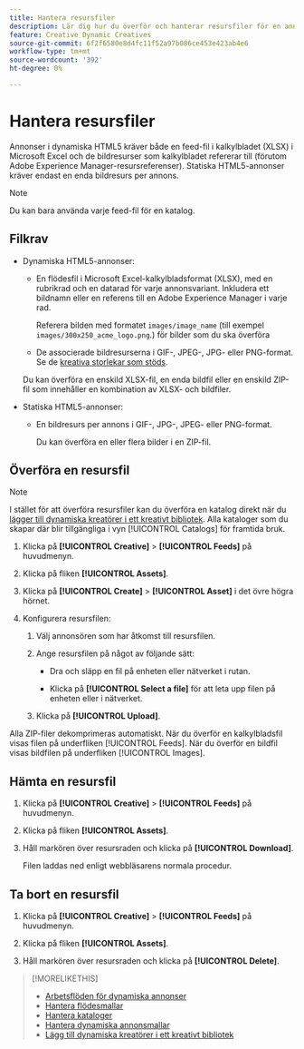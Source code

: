 ```yaml
---
title: Hantera resursfiler
description: Lär dig hur du överför och hanterar resursfiler för en annonsörer.
feature: Creative Dynamic Creatives
source-git-commit: 6f2f6580e8d4fc11f52a97b086ce453e423ab4e6
workflow-type: tm+mt
source-wordcount: '392'
ht-degree: 0%

---
```


# Hantera resursfiler

Annonser i dynamiska HTML5 kräver både en feed-fil i kalkylbladet (XLSX) i Microsoft Excel och de bildresurser som kalkylbladet refererar till (förutom Adobe Experience Manager-resursreferenser). Statiska HTML5-annonser kräver endast en enda bildresurs per annons.

>[!NOTE]
>
> Du kan bara använda varje feed-fil för en katalog.

## Filkrav

* Dynamiska HTML5-annonser:

   * En flödesfil i Microsoft Excel-kalkylbladsformat (XLSX), med en rubrikrad och en datarad för varje annonsvariant. Inkludera ett bildnamn eller en referens till en Adobe Experience Manager i varje rad.<!-- need spec of available column names that the user-created header names must map to; need to reference it in feed template topic too, so make it a separate file/appendix. -->

     Referera bilden med formatet `images/image_name` (till exempel `images/300x250_acme_logo.png`.)<!-- Verify.  Also need to include the spec for how to reference images in AEM --> för bilder som du ska överföra

   * De associerade bildresurserna i GIF-, JPEG-, JPG- eller PNG-format.<!-- NOT GIF still? And is this true: The maximum file size is two (2) MB. --> Se de [kreativa storlekar som stöds](/help/creative/creative-libraries/creative-sizes.md).

  Du kan överföra en enskild XLSX-fil, en enda bildfil eller en enskild ZIP-fil som innehåller en kombination av XLSX- och bildfiler.<!-- Check w/eng re any limitations or best practices WRT number of files and filesize allowed -->

* Statiska HTML5-annonser:

   * En bildresurs per annons i GIF-, JPG-, JPEG- eller PNG-format.

     Du kan överföra en eller flera bilder i en ZIP-fil.<!-- Check w/eng re any limitations or best practices WRT number of files and filesize allowed -->

## Överföra en resursfil

>[!NOTE]
>
>I stället för att överföra resursfiler kan du överföra en katalog direkt när du [lägger till dynamiska kreatörer i ett kreativt bibliotek](/help/creative/creative-libraries/creative-add-dynamic.md). Alla kataloger som du skapar där blir tillgängliga i vyn [!UICONTROL Catalogs] för framtida bruk.

1. Klicka på **[!UICONTROL Creative]** > **[!UICONTROL Feeds]** på huvudmenyn.

1. Klicka på fliken **[!UICONTROL Assets]**.

1. Klicka på **[!UICONTROL Create]** > **[!UICONTROL Asset]** i det övre högra hörnet.

1. Konfigurera resursfilen:

   1. Välj annonsören som har åtkomst till resursfilen.

   1. Ange resursfilen på något av följande sätt:

      * Dra och släpp en fil på enheten eller nätverket i rutan.

      * Klicka på **[!UICONTROL Select a file]** för att leta upp filen på enheten eller i nätverket.

   1. Klicka på **[!UICONTROL Upload]**.

Alla ZIP-filer dekomprimeras automatiskt. När du överför en kalkylbladsfil visas filen på underfliken [!UICONTROL Feeds]. När du överför en bildfil visas bildfilen på underfliken [!UICONTROL Images].

## Hämta en resursfil

1. Klicka på **[!UICONTROL Creative]** > **[!UICONTROL Feeds]** på huvudmenyn.

1. Klicka på fliken **[!UICONTROL Assets]**.

1. Håll markören över resursraden och klicka på **[!UICONTROL Download]**.

   Filen laddas ned enligt webbläsarens normala procedur.

## Ta bort en resursfil

1. Klicka på **[!UICONTROL Creative]** > **[!UICONTROL Feeds]** på huvudmenyn.

1. Klicka på fliken **[!UICONTROL Assets]**.

1. Håll markören över resursraden och klicka på **[!UICONTROL Delete]**.

>[!MORELIKETHIS]
>
>* [Arbetsflöden för dynamiska annonser](/help/creative/introduction/workflow-dynamic-ads.md)
>* [Hantera flödesmallar](/help/creative/feeds/feed-template-manage.md)
>* [Hantera kataloger](/help/creative/feeds/catalog-manage.md)
>* [Hantera dynamiska annonsmallar](/help/creative/ad-templates/ad-template-manage.md)
>* [Lägg till dynamiska kreatörer i ett kreativt bibliotek](/help/creative/creative-libraries/creative-add-dynamic.md)
